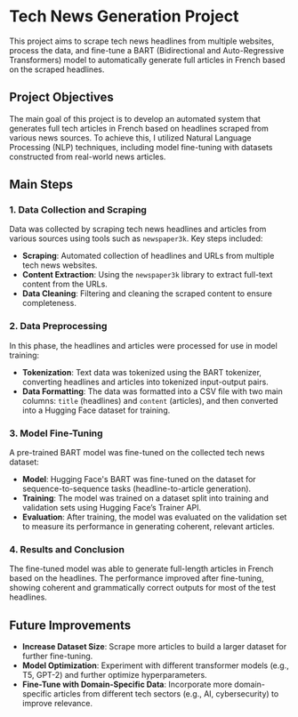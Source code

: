 # **Tech News Generation Project**

This project aims to scrape tech news headlines from multiple websites, process the data, and fine-tune a BART (Bidirectional and Auto-Regressive Transformers) model to automatically generate full articles in French based on the scraped headlines.

## **Project Objectives**

The main goal of this project is to develop an automated system that generates full tech articles in French based on headlines scraped from various news sources. To achieve this, I utilized Natural Language Processing (NLP) techniques, including model fine-tuning with datasets constructed from real-world news articles.

## **Main Steps**

### 1. **Data Collection and Scraping**

Data was collected by scraping tech news headlines and articles from various sources using tools such as `newspaper3k`. Key steps included:
- **Scraping**: Automated collection of headlines and URLs from multiple tech news websites.
- **Content Extraction**: Using the `newspaper3k` library to extract full-text content from the URLs.
- **Data Cleaning**: Filtering and cleaning the scraped content to ensure completeness.

### 2. **Data Preprocessing**

In this phase, the headlines and articles were processed for use in model training:
- **Tokenization**: Text data was tokenized using the BART tokenizer, converting headlines and articles into tokenized input-output pairs.
- **Data Formatting**: The data was formatted into a CSV file with two main columns: `title` (headlines) and `content` (articles), and then converted into a Hugging Face dataset for training.

### 3. **Model Fine-Tuning**

A pre-trained BART model was fine-tuned on the collected tech news dataset:
- **Model**: Hugging Face's BART was fine-tuned on the dataset for sequence-to-sequence tasks (headline-to-article generation).
- **Training**: The model was trained on a dataset split into training and validation sets using Hugging Face’s Trainer API.
- **Evaluation**: After training, the model was evaluated on the validation set to measure its performance in generating coherent, relevant articles.

### 4. **Results and Conclusion**

The fine-tuned model was able to generate full-length articles in French based on the headlines. The performance improved after fine-tuning, showing coherent and grammatically correct outputs for most of the test headlines.

## **Future Improvements**

- **Increase Dataset Size**: Scrape more articles to build a larger dataset for further fine-tuning.
- **Model Optimization**: Experiment with different transformer models (e.g., T5, GPT-2) and further optimize hyperparameters.
- **Fine-Tune with Domain-Specific Data**: Incorporate more domain-specific articles from different tech sectors (e.g., AI, cybersecurity) to improve relevance.
